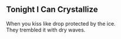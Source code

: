 Tonight I Can Crystallize
-------------------------
When you kiss like drop protected by the ice.  
They trembled it with dry waves.  
